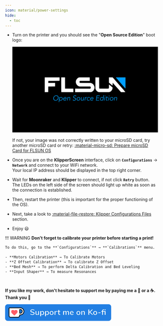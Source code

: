 ```yaml
---
icon: material/power-settings
hide:
  - toc
---
```


- Turn on the printer and you should see the "**Open Source Edition**" boot logo:

	<img width="600" src="../assets/images/bootlogo.jpg">


	If not, your image was not correctly written to your microSD card, try another microSD card or retry: <a href="../prepare-microsd-card-for-flsun-os">:material-micro-sd: Prepare microSD Card for FLSUN OS</a>  

- Once you are on the **KlipperScreen** interface, click on **`Configurations`** → **`Network`** and connect to your WiFi network.<br />Your local IP address should be displayed in the top right corner.

- Wait for **Moonraker** and **Klipper** to connect, if not click **`Retry`** button.<br />The LEDs on the left side of the screen should light up white as soon as the connection is established.

- Then, restart the printer (this is important for the proper functioning of the OS).

- Next, take a look to <a href="../klipper-configurations-files">:material-file-restore: Klipper Configurations Files</a> section.

- Enjoy :smiley:

!!! WARNING 
    **Don't forget to calibrate your printer before starting a print!**

 	To do this, go to the **`Configurations`** → **`Calibrations`** menu.

 	- **Motors Calibration** → To Calibrate Motors
 	- **Z Offset Calibration** → To calibrate Z Offset
 	- **Bed Mesh** → To perform Delta Calibration and Bed Leveling
 	- **Input Shaper** → To measure Resonances

<br />

**If you like my work, don't hesitate to support me by paying me a 🍺 or a ☕. Thank you 🙂**

<a href="https://ko-fi.com/guilouz" target="_blank"><img width="350" src="../assets/images/ko-fi.png"></a>
